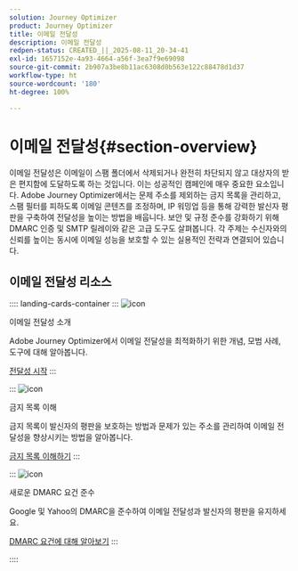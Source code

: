 ```yaml
---
solution: Journey Optimizer
product: Journey Optimizer
title: 이메일 전달성
description: 이메일 전달성
redpen-status: CREATED_||_2025-08-11_20-34-41
exl-id: 1657152e-4a93-4664-a56f-3ea7f9e69098
source-git-commit: 2b907a3be8b11ac6308d0b563e122c88478d1d37
workflow-type: ht
source-wordcount: '180'
ht-degree: 100%

---
```


# 이메일 전달성{#section-overview}

이메일 전달성은 이메일이 스팸 폴더에서 삭제되거나 완전히 차단되지 않고 대상자의 받은 편지함에 도달하도록 하는 것입니다. 이는 성공적인 캠페인에 매우 중요한 요소입니다. Adobe Journey Optimizer에서는 문제 주소를 제외하는 금지 목록을 관리하고, 스팸 필터를 피하도록 이메일 콘텐츠를 조정하며, IP 워밍업 등을 통해 강력한 발신자 평판을 구축하여 전달성을 높이는 방법을 배웁니다. 보안 및 규정 준수를 강화하기 위해 DMARC 인증 및 SMTP 릴레이와 같은 고급 도구도 살펴봅니다. 각 주제는 수신자와의 신뢰를 높이는 동시에 이메일 성능을 보호할 수 있는 실용적인 전략과 연결되어 있습니다.

## 이메일 전달성 리소스

:::: landing-cards-container
:::
![icon](https://cdn.experienceleague.adobe.com/icons/book.svg?lang=ko)

이메일 전달성 소개

Adobe Journey Optimizer에서 이메일 전달성을 최적화하기 위한 개념, 모범 사례, 도구에 대해 알아봅니다.

[전달성 시작](../using/reports/deliverability.md)
:::

:::
![icon](https://cdn.experienceleague.adobe.com/icons/list-check.svg?lang=ko)

금지 목록 이해

금지 목록이 발신자의 평판을 보호하는 방법과 문제가 있는 주소를 관리하여 이메일 전달성을 향상시키는 방법을 알아봅니다.

[금지 목록 이해하기](../using/reports/suppression-list.md)
:::

:::
![icon](https://cdn.experienceleague.adobe.com/icons/shield-halved.svg?lang=ko)

새로운 DMARC 요건 준수

Google 및 Yahoo의 DMARC을 준수하여 이메일 전달성과 발신자의 평판을 유지하세요.

[DMARC 요건에 대해 알아보기](../using/configuration/dmarc-record-update.md)
:::

::::

